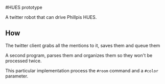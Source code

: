 #HUES prototype

A twitter robot that can drive Phillpis HUES.

## How

The twitter client grabs all the mentions to it, saves them and queue them

A second program, parses them and organizes them so they won't be processed twice.

This particular implementation process the `#room` command and a `#color` parameter.
